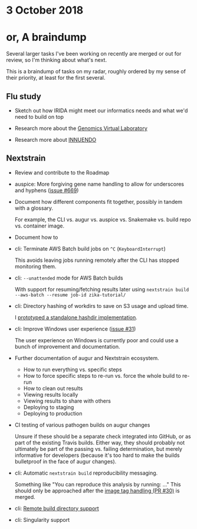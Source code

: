 # 3 October 2018
# or, A braindump

Several larger tasks I've been working on recently are merged or out for
review, so I'm thinking about what's next.

This is a braindump of tasks on my radar, roughly ordered by my sense of their
priority, at least for the first several.


## Flu study

* Sketch out how IRIDA might meet our informatics needs and what we'd need to
  build on top

* Research more about the [Genomics Virtual Laboratory](https://www.ncbi.nlm.nih.gov/pmc/articles/PMC4621043/?report=reader)

* Research more about [INNUENDO](http://www.innuendoweb.org/links)


## Nextstrain

* Review and contribute to the Roadmap


* auspice: More forgiving gene name handling to allow for underscores and
  hyphens ([issue #669](https://github.com/nextstrain/auspice/issues/669))


* Document how different components fit together, possibly in tandem with a
  glossary.

  For example, the CLI vs. augur vs. auspice vs. Snakemake vs. build repo vs.
  container image.


* Document how to 


* cli: Terminate AWS Batch build jobs on `^C` (`KeyboardInterrupt`)

  This avoids leaving jobs running remotely after the CLI has stopped
  monitoring them.


* cli: `--unattended` mode for AWS Batch builds

  With support for resuming/fetching results later using `nextstrain build
  --aws-batch --resume job-id zika-tutorial/`


* cli: Directory hashing of workdirs to save on S3 usage and upload time.

  I [prototyped a standalone hashdir implementation](https://gist.github.com/tsibley/acef98524e976eba5043b55f8f87bac2).


* cli: Improve Windows user experience ([issue #31](https://github.com/nextstrain/cli/issues/31))

  The user experience on Windows is currently poor and could use a bunch of
  improvement and documentation.


* Further documentation of augur and Nextstrain ecosystem.
  
  - How to run everything vs. specific steps
  - How to force specific steps to re-run vs. force the whole build to re-run
  - How to clean out results
  - Viewing results locally
  - Viewing results to share with others
  - Deploying to staging
  - Deploying to production


* CI testing of various pathogen builds on augur changes

  Unsure if these should be a separate check integrated into GitHub, or as part
  of the existing Travis builds.  Either way, they should probably not ultimately
  be part of the passing vs. failing determination, but merely informative for
  developers (because it's too hard to make the builds bulletproof in the face of
  augur changes).


* cli: Automatic `nextstrain build` reproducibility messaging.

  Something like "You can reproduce this analysis by running: ..."  This should
  only be approached after the [image tag handling (PR #30)](https://github.com/nextstrain/cli/pull/30)
  is merged.


* cli: [Remote build directory support](2018-07-19.md#build-directory-locations)


* cli: Singularity support
